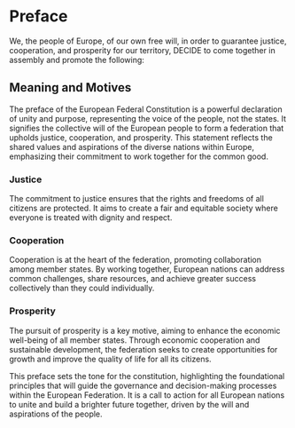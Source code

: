 # Preface

We, the people of Europe, of our own free will, in order to guarantee justice, cooperation, and prosperity for our territory, DECIDE to come together in assembly and promote the following:

## Meaning and Motives

The preface of the European Federal Constitution is a powerful declaration of unity and purpose, representing the voice of the people, not the states. It signifies the collective will of the European people to form a federation that upholds justice, cooperation, and prosperity. This statement reflects the shared values and aspirations of the diverse nations within Europe, emphasizing their commitment to work together for the common good.

### Justice
The commitment to justice ensures that the rights and freedoms of all citizens are protected. It aims to create a fair and equitable society where everyone is treated with dignity and respect.

### Cooperation
Cooperation is at the heart of the federation, promoting collaboration among member states. By working together, European nations can address common challenges, share resources, and achieve greater success collectively than they could individually.

### Prosperity
The pursuit of prosperity is a key motive, aiming to enhance the economic well-being of all member states. Through economic cooperation and sustainable development, the federation seeks to create opportunities for growth and improve the quality of life for all its citizens.

This preface sets the tone for the constitution, highlighting the foundational principles that will guide the governance and decision-making processes within the European Federation. It is a call to action for all European nations to unite and build a brighter future together, driven by the will and aspirations of the people.

